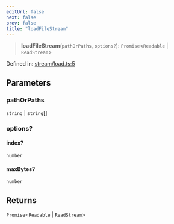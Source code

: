 ```yaml
---
editUrl: false
next: false
prev: false
title: "loadFileStream"
---
```


> **loadFileStream**(`pathOrPaths`, `options?`): `Promise`\<`Readable` \| `ReadStream`\>

Defined in: [stream/load.ts:5](https://github.com/datisthq/dpkit/blob/7a3ebb9422265a09d2e84e0952d10e0101139f80/file/stream/load.ts#L5)

## Parameters

### pathOrPaths

`string` | `string`[]

### options?

#### index?

`number`

#### maxBytes?

`number`

## Returns

`Promise`\<`Readable` \| `ReadStream`\>
